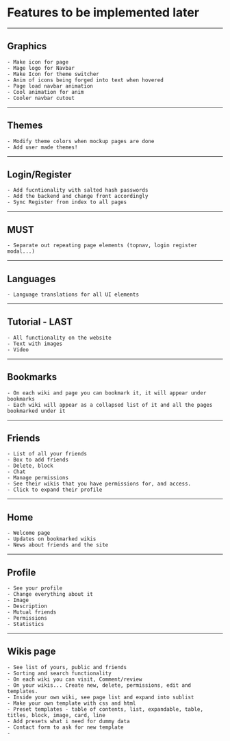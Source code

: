 # Features to be implemented later
---
## Graphics
    - Make icon for page
    - Mage logo for Navbar
    - Make Icon for theme switcher
    - Anim of icons being forged into text when hovered
    - Page load navbar animation
    - Cool animation for anim
    - Cooler navbar cutout
---
## Themes
    - Modify theme colors when mockup pages are done
    - Add user made themes!
---
## Login/Register
    - Add fucntionality with salted hash passwords
    - Add the backend and change front accordingly
    - Sync Register from index to all pages
---
## MUST
    - Separate out repeating page elements (topnav, login register modal...)
---
## Languages
    - Language translations for all UI elements
---
## Tutorial - LAST
    - All functionality on the website
    - Text with images
    - Video
---
## Bookmarks 
    - On each wiki and page you can bookmark it, it will appear under bookmarks
    - Each wiki will appear as a collapsed list of it and all the pages bookmarked under it
---
## Friends
    - List of all your friends
    - Box to add friends
    - Delete, block
    - Chat
    - Manage permissions 
    - See their wikis that you have permissions for, and access.
    - Click to expand their profile
---
## Home
    - Welcome page 
    - Updates on bookmarked wikis
    - News about friends and the site
---
## Profile
    - See your profile
    - Change everything about it
    - Image
    - Description
    - Mutual friends
    - Permissions
    - Statistics
---
## Wikis page
    - See list of yours, public and friends
    - Sorting and search functionality
    - On each wiki you can visit, Comment/review
    - On your wikis... Create new, delete, permissions, edit and templates.
    - Inside your own wiki, see page list and expand into sublist
    - Make your own template with css and html
    - Preset templates - table of contents, list, expandable, table, titles, block, image, card, line
    - Add presets what i need for dummy data
    - Contact form to ask for new template
    - 